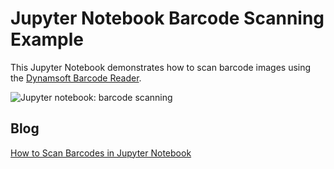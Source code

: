 # Jupyter Notebook Barcode Scanning Example
This Jupyter Notebook demonstrates how to scan barcode images using the [Dynamsoft Barcode Reader](https://www.dynamsoft.com/barcode-reader/docs/server/programming/python/).

![Jupyter notebook: barcode scanning](https://www.dynamsoft.com/codepool/img/2021/12/jupyter-notebook-barcode-scanning.png)

## Blog
[How to Scan Barcodes in Jupyter Notebook](https://www.dynamsoft.com/codepool/jupyter-notebook-barcode-scanning.html)


